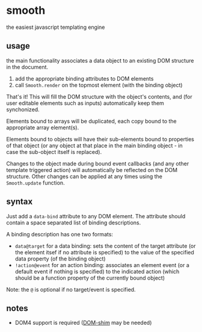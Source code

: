 smooth
======

the easiest javascript templating engine

usage
-----

the main functionality associates a data object to an existing DOM structure in
the document.

1. add the appropriate binding attributes to DOM elements
2. call `Smooth.render` on the topmost element (with the binding object)

That's it! This will fill the DOM structure with the object's contents, and (for
user editable elements such as inputs) automatically keep them synchonized.

Elements bound to arrays will be duplicated, each copy bound to the appropriate
array element(s).

Elements bound to objects will have their sub-elements bound to properties of 
that object (or any object at that place in the main binding object - in case 
the sub-object itself is replaced).

Changes to the object made during bound event callbacks (and any other template
triggered action) will automatically be reflected on the DOM structure. Other
changes can be applied at any times using the `Smooth.update` function.

syntax
------

Just add a `data-bind` attribute to any DOM element.
The attribute should contain a space separated list of binding descriptions.

A binding description has one two formats:

* `data@target` for a data binding: sets the content of the target attribute
  (or the element itsef if no attribute is specified) to the value of the
  specified data property (of the binding object)
* `!action@event` for an action binding: associates an element event (or a
  default event if nothing is specified) to the indicated action (which should
  be a function property of the currently bound object)

Note: the `@` is optional if no target/event is specified.

notes
-----
* DOM4 support is required ([DOM-shim](
  https://github.com/Raynos/DOM-shim) may be needed)
